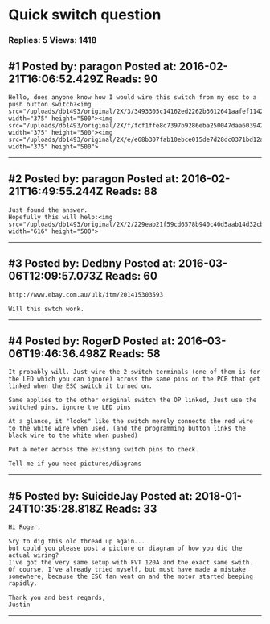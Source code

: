 # Quick switch question

### Replies: 5 Views: 1418

## \#1 Posted by: paragon Posted at: 2016-02-21T16:06:52.429Z Reads: 90

```
Hello, does anyone know how I would wire this switch from my esc to a push button switch?<img src="/uploads/db1493/original/2X/3/3493305c14162ed2262b3612641aafef1142a654.jpeg" width="375" height="500"><img src="/uploads/db1493/original/2X/f/fcf1ffe8c7397b9286eba250047daa603942123a.jpeg" width="375" height="500"><img src="/uploads/db1493/original/2X/e/e68b307fab10ebce015de7d28dc0371bd12a1dea.jpeg" width="375" height="500">
```

---
## \#2 Posted by: paragon Posted at: 2016-02-21T16:49:55.244Z Reads: 88

```
Just found the answer.
Hopefully this will help:<img src="/uploads/db1493/original/2X/2/229eab21f59cd6578b940c40d5aab14d32cb2403.jpeg" width="616" height="500">
```

---
## \#3 Posted by: Dedbny Posted at: 2016-03-06T12:09:57.073Z Reads: 60

```
http://www.ebay.com.au/ulk/itm/201415303593 

Will this swtch work.
```

---
## \#4 Posted by: RogerD Posted at: 2016-03-06T19:46:36.498Z Reads: 58

```
It probably will. Just wire the 2 switch terminals (one of them is for the LED which you can ignore) across the same pins on the PCB that get linked when the ESC switch it turned on.

Same applies to the other original switch the OP linked, Just use the switched pins, ignore the LED pins

At a glance, it "looks" like the switch merely connects the red wire to the white wire when used. (and the programming button links the black wire to the white when pushed)

Put a meter across the existing switch pins to check.

Tell me if you need pictures/diagrams
```

---
## \#5 Posted by: SuicideJay Posted at: 2018-01-24T10:35:28.818Z Reads: 33

```
Hi Roger,

Sry to dig this old thread up again...
but could you please post a picture or diagram of how you did the actual wiring?
I've got the very same setup with FVT 120A and the exact same swith.
Of course, I've already tried myself, but must have made a mistake somewhere, because the ESC fan went on and the motor started beeping rapidly.

Thank you and best regards,
Justin
```

---
